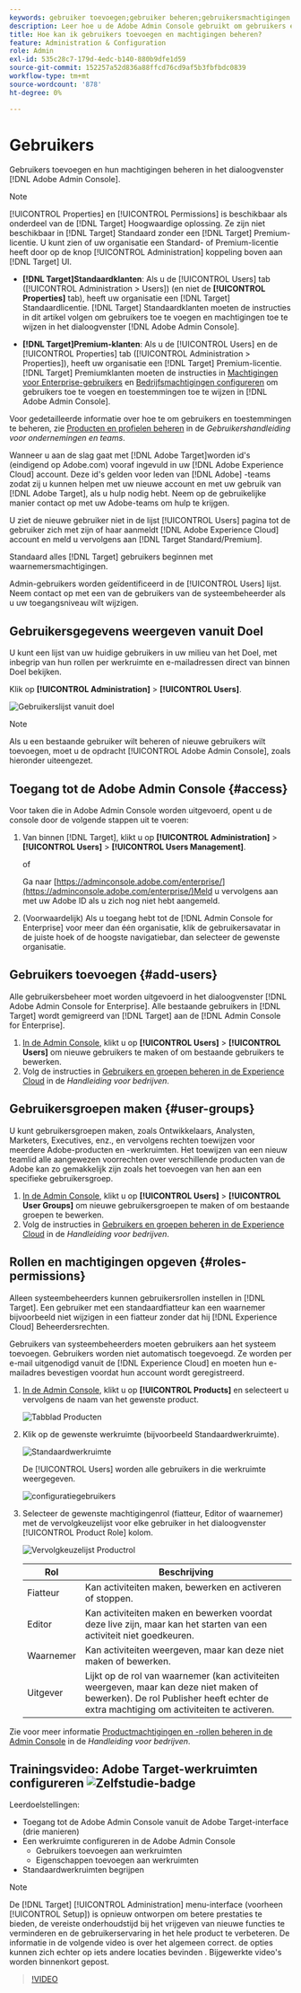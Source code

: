 ```yaml
---
keywords: gebruiker toevoegen;gebruiker beheren;gebruikersmachtigingen
description: Leer hoe u de Adobe Admin Console gebruikt om gebruikers en hun machtigingen en rechten in Adobe Target te beheren.
title: Hoe kan ik gebruikers toevoegen en machtigingen beheren?
feature: Administration & Configuration
role: Admin
exl-id: 535c28c7-179d-4edc-b140-880b9dfe1d59
source-git-commit: 152257a52d836a88ffcd76cd9af5b3fbfbdc0839
workflow-type: tm+mt
source-wordcount: '878'
ht-degree: 0%

---
```


# Gebruikers

Gebruikers toevoegen en hun machtigingen beheren in het dialoogvenster [!DNL Adobe Admin Console].

>[!NOTE]
>
>[!UICONTROL Properties] en [!UICONTROL Permissions] is beschikbaar als onderdeel van de [!DNL Target] Hoogwaardige oplossing. Ze zijn niet beschikbaar in [!DNL Target] Standaard zonder een [!DNL Target] Premium-licentie.
>U kunt zien of uw organisatie een Standard- of Premium-licentie heeft door op de knop [!UICONTROL Administration] koppeling boven aan [!DNL Target] UI.
>
>* **[!DNL Target]Standaardklanten**: Als u de [!UICONTROL Users] tab ([!UICONTROL Administration > Users]) (en niet de **[!UICONTROL Properties]** tab), heeft uw organisatie een [!DNL Target] Standaardlicentie. [!DNL Target] Standaardklanten moeten de instructies in dit artikel volgen om gebruikers toe te voegen en machtigingen toe te wijzen in het dialoogvenster [!DNL Adobe Admin Console].
>
>* **[!DNL Target]Premium-klanten**: Als u de [!UICONTROL Users] en de [!UICONTROL Properties] tab ([!UICONTROL Administration > Properties]), heeft uw organisatie een [!DNL Target] Premium-licentie. [!DNL Target] Premiumklanten moeten de instructies in [Machtigingen voor Enterprise-gebruikers](/help/main/administrating-target/c-user-management/property-channel/property-channel.md) en [Bedrijfsmachtigingen configureren](/help/main/administrating-target/c-user-management/property-channel/properties-overview.md) om gebruikers toe te voegen en toestemmingen toe te wijzen in [!DNL Adobe Admin Console].
>
>Voor gedetailleerde informatie over hoe te om gebruikers en toestemmingen te beheren, zie [Producten en profielen beheren](https://helpx.adobe.com/enterprise/using/manage-products-and-profiles.html) in de *Gebruikershandleiding voor ondernemingen en teams*.

Wanneer u aan de slag gaat met [!DNL Adobe Target]worden id&#39;s (eindigend op Adobe.com) vooraf ingevuld in uw [!DNL Adobe Experience Cloud] account. Deze id&#39;s gelden voor leden van [!DNL Adobe] -teams zodat zij u kunnen helpen met uw nieuwe account en met uw gebruik van [!DNL Adobe Target], als u hulp nodig hebt. Neem op de gebruikelijke manier contact op met uw Adobe-teams om hulp te krijgen.

U ziet de nieuwe gebruiker niet in de lijst [!UICONTROL Users] pagina tot de gebruiker zich met zijn of haar aanmeldt [!DNL Adobe Experience Cloud] account en meld u vervolgens aan [!DNL Target Standard/Premium].

Standaard alles [!DNL Target] gebruikers beginnen met waarnemersmachtigingen.

Admin-gebruikers worden geïdentificeerd in de [!UICONTROL Users] lijst. Neem contact op met een van de gebruikers van de systeembeheerder als u uw toegangsniveau wilt wijzigen.

## Gebruikersgegevens weergeven vanuit Doel

U kunt een lijst van uw huidige gebruikers in uw milieu van het Doel, met inbegrip van hun rollen per werkruimte en e-mailadressen direct van binnen Doel bekijken.

Klik op **[!UICONTROL Administration]** > **[!UICONTROL Users]**.

![Gebruikerslijst vanuit doel](/help/main/administrating-target/c-user-management/c-user-management/assets/user-list-target.png)

>[!NOTE]
>
>Als u een bestaande gebruiker wilt beheren of nieuwe gebruikers wilt toevoegen, moet u de opdracht [!UICONTROL Adobe Admin Console], zoals hieronder uiteengezet.

## Toegang tot de Adobe Admin Console {#access}

Voor taken die in Adobe Admin Console worden uitgevoerd, opent u de console door de volgende stappen uit te voeren:

1. Van binnen [!DNL Target], klikt u op **[!UICONTROL Administration]** > **[!UICONTROL Users]** > **[!UICONTROL Users Management]**.

   of

   Ga naar [https://adminconsole.adobe.com/enterprise/](https://adminconsole.adobe.com/enterprise/)Meld u vervolgens aan met uw Adobe ID als u zich nog niet hebt aangemeld.

1. (Voorwaardelijk) Als u toegang hebt tot de [!DNL Admin Console for Enterprise] voor meer dan één organisatie, klik de gebruikersavatar in de juiste hoek of de hoogste navigatiebar, dan selecteer de gewenste organisatie.

## Gebruikers toevoegen {#add-users}

Alle gebruikersbeheer moet worden uitgevoerd in het dialoogvenster [!DNL Adobe Admin Console for Enterprise]. Alle bestaande gebruikers in [!DNL Target] wordt gemigreerd van [!DNL Target] aan de [!DNL Admin Console for Enterprise].

1. [In de Admin Console](/help/main/administrating-target/c-user-management/c-user-management/user-management.md#section_79796E0227D048F59BAE0AB02E544EBE), klikt u op **[!UICONTROL Users]** > **[!UICONTROL Users]** om nieuwe gebruikers te maken of om bestaande gebruikers te bewerken.
1. Volg de instructies in [Gebruikers en groepen beheren in de Experience Cloud](https://helpx.adobe.com/enterprise/help/users.html) in de *Handleiding voor bedrijven*.

## Gebruikersgroepen maken {#user-groups}

U kunt gebruikersgroepen maken, zoals Ontwikkelaars, Analysten, Marketers, Executives, enz., en vervolgens rechten toewijzen voor meerdere Adobe-producten en -werkruimten. Het toewijzen van een nieuw teamlid alle aangewezen voorrechten over verschillende producten van de Adobe kan zo gemakkelijk zijn zoals het toevoegen van hen aan een specifieke gebruikersgroep.

1. [In de Admin Console](/help/main/administrating-target/c-user-management/c-user-management/user-management.md#section_79796E0227D048F59BAE0AB02E544EBE), klikt u op **[!UICONTROL Users]** > **[!UICONTROL User Groups]** om nieuwe gebruikersgroepen te maken of om bestaande groepen te bewerken.
1. Volg de instructies in [Gebruikers en groepen beheren in de Experience Cloud](https://helpx.adobe.com/enterprise/help/users.html) in de *Handleiding voor bedrijven*.

## Rollen en machtigingen opgeven {#roles-permissions}

Alleen systeembeheerders kunnen gebruikersrollen instellen in [!DNL Target]. Een gebruiker met een standaardfiatteur kan een waarnemer bijvoorbeeld niet wijzigen in een fiatteur zonder dat hij [!DNL Experience Cloud] Beheerdersrechten.

Gebruikers van systeembeheerders moeten gebruikers aan het systeem toevoegen. Gebruikers worden niet automatisch toegevoegd. Ze worden per e-mail uitgenodigd vanuit de [!DNL Experience Cloud] en moeten hun e-mailadres bevestigen voordat hun account wordt geregistreerd.

1. [In de Admin Console](/help/main/administrating-target/c-user-management/c-user-management/user-management.md#section_79796E0227D048F59BAE0AB02E544EBE), klikt u op **[!UICONTROL Products]** en selecteert u vervolgens de naam van het gewenste product.

   ![Tabblad Producten](/help/main/administrating-target/c-user-management/c-user-management/assets/workspace-publisher.png)

1. Klik op de gewenste werkruimte (bijvoorbeeld Standaardwerkruimte).

   ![Standaardwerkruimte](/help/main/administrating-target/c-user-management/c-user-management/assets/default-workspace-new.png)

   De [!UICONTROL Users] worden alle gebruikers in die werkruimte weergegeven.

   ![configuratiegebruikers](/help/main/administrating-target/c-user-management/c-user-management/assets/configuration_users-new-publisher.png)

1. Selecteer de gewenste machtigingenrol (fiatteur, Editor of waarnemer) met de vervolgkeuzelijst voor elke gebruiker in het dialoogvenster [!UICONTROL Product Role] kolom.

   ![Vervolgkeuzelijst Productrol](/help/main/administrating-target/c-user-management/c-user-management/assets/product-role-new.png)

   | Rol | Beschrijving |
   |--- |--- |
   | Fiatteur | Kan activiteiten maken, bewerken en activeren of stoppen. |
   | Editor | Kan activiteiten maken en bewerken voordat deze live zijn, maar kan het starten van een activiteit niet goedkeuren. |
   | Waarnemer | Kan activiteiten weergeven, maar kan deze niet maken of bewerken. |
   | Uitgever | Lijkt op de rol van waarnemer (kan activiteiten weergeven, maar kan deze niet maken of bewerken). De rol Publisher heeft echter de extra machtiging om activiteiten te activeren. |

Zie voor meer informatie [Productmachtigingen en -rollen beheren in de Admin Console](https://helpx.adobe.com/enterprise/help/manage-permissions-and-roles.html) in de *Handleiding voor bedrijven*.

## Trainingsvideo: Adobe Target-werkruimten configureren ![Zelfstudie-badge](/help/main/assets/tutorial.png)

Leerdoelstellingen:

* Toegang tot de Adobe Admin Console vanuit de Adobe Target-interface (drie manieren)
* Een werkruimte configureren in de Adobe Admin Console
   * Gebruikers toevoegen aan werkruimten
   * Eigenschappen toevoegen aan werkruimten
* Standaardwerkruimten begrijpen

>[!NOTE]
>
>De [!DNL Target] [!UICONTROL Administration] menu-interface (voorheen [!UICONTROL Setup]) is opnieuw ontworpen om betere prestaties te bieden, de vereiste onderhoudstijd bij het vrijgeven van nieuwe functies te verminderen en de gebruikerservaring in het hele product te verbeteren. De informatie in de volgende video is over het algemeen correct. de opties kunnen zich echter op iets andere locaties bevinden . Bijgewerkte video&#39;s worden binnenkort gepost.

>[!VIDEO](https://video.tv.adobe.com/v/19463/)
